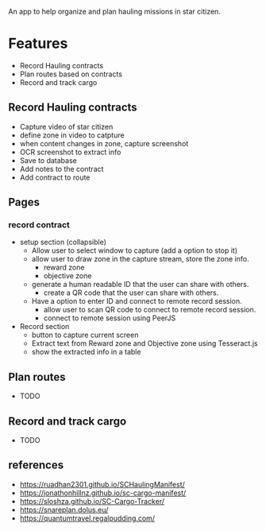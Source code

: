 An app to help organize and plan hauling missions in star citizen. 

# Features
- Record Hauling contracts
- Plan routes based on contracts
- Record and track cargo


## Record Hauling contracts
- Capture video of star citizen
- define zone in video to catpture
- when content changes in zone, capture screenshot
- OCR screenshot to extract info
- Save to database
- Add notes to the contract
- Add contract to route


## Pages

### record contract
- setup section (collapsible)
  - Allow user to select window to capture (add a option to stop it)
  - allow user to draw zone in the capture stream, store the zone info. 
    - reward zone
    - objective zone
  - generate a human readable ID that the user can share with others.
    - create a QR code that the user can share with others.
  - Have a option to enter ID and connect to remote record session.
    - allow user to scan QR code to connect to remote record session.
    - connect to remote session using PeerJS
- Record section
  - button to capture current screen
  - Extract text from Reward zone and Objective zone using Tesseract.js
  - show the extracted info in a table


## Plan routes
- TODO

## Record and track cargo
- TODO

## references
- https://ruadhan2301.github.io/SCHaulingManifest/
- https://jonathonhillnz.github.io/sc-cargo-manifest/
- https://sloshza.github.io/SC-Cargo-Tracker/
- https://snareplan.dolus.eu/
- https://quantumtravel.regalpudding.com/